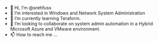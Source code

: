 - 👋 Hi, I’m @srehfuss
- 👀 I’m interested in Windows and Network System Administration 
- 🌱 I’m currently learning Teraform.
- 💞️ I’m looking to collaborate on system admin automation in a Hybrid Microsoft Azure and VMware environment.
- 📫 How to reach me ...

<!---
srehfuss/srehfuss is a ✨ special ✨ repository because its `README.md` (this file) appears on your GitHub profile.
You can click the Preview link to take a look at your changes.
--->
